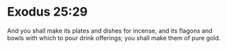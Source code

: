 # Exodus 25:29

And you shall make its plates and dishes for incense, and its flagons and bowls with which to pour drink offerings; you shall make them of pure gold.
